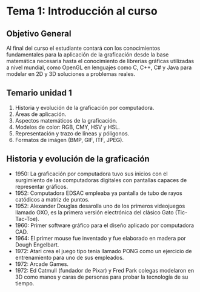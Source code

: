 # Tema 1: Introducción al curso
## Objetivo General
Al final del curso el estudiante contará con los conocimientos fundamentales para la aplicación de la graficación desde la base matemática necesaria hasta el conocimiento de librerías gráficas utilizadas a nivel mundial, como OpenGL en lenguajes como C, C++, C# y Java para modelar en 2D y 3D soluciones a problemas reales.

## Temario unidad 1
1. Historia y evolución de la graficación por computadora.
2. Áreas de aplicación.
3. Aspectos matemáticos de la graficación.
4. Modelos de color: RGB, CMY, HSV y HSL.
5. Representación y trazo de líneas y póligonos.
6. Formatos de imágen (BMP, GIF, ITF, JPEG).

## Historia y evolución de la graficación
- 1950: La graficación por computadora tuvo sus inicios con el surgimiento de las computadoras digitales con pantallas capaces de representar gráficos.
- 1952: Computadora EDSAC empleaba ya pantalla de tubo de rayos catódicos a matriz de puntos.
- 1952: Alexander Douglas desarolla uno de los primeros videojuegos llamado OXO, es la primera versión electrónica del clásico Gato (Tic-Tac-Toe).
- 1960: Primer software gráfico para el diseño aplicado por computadora CAD.
- 1964: El primer mouse fue inventado y fue elaborado en madera por Dough Engelbart.
- 1972: Atari crea el juego tipo tenia llamado PONG como un ejercicio de entrenamiento para uno de sus empleados.
- 1972: Arcade Games.
- 1972: Ed Catmull (fundador de Pixar) y Fred Park colegas modelaron en 3D como manos y caras de personas para probar la tecnología de su tiempo.